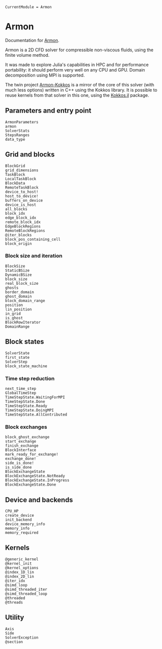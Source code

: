 ```@meta
CurrentModule = Armon
```

# Armon

Documentation for [Armon](https://github.com/Keluaa/Armon.jl).

Armon is a 2D CFD solver for compressible non-viscous fluids, using the finite volume method.

It was made to explore Julia's capabilities in HPC and for performance portability: it should
perform very well on any CPU and GPU.
Domain decomposition using MPI is supported.

The twin project [Armon-Kokkos](https://github.com/Keluaa/Armon-Kokkos) is a mirror of the core of
this solver (with much less options) written in C++ using the Kokkos library.
It is possible to reuse kernels from that solver in this one, using the
[Kokkos.jl](https://github.com/Keluaa/Kokkos.jl) package.

## Parameters and entry point

```@docs
ArmonParameters
armon
SolverStats
StepsRanges
data_type
```

## Grid and blocks

```@docs
BlockGrid
grid_dimensions
TaskBlock
LocalTaskBlock
BlockData
RemoteTaskBlock
device_to_host!
host_to_device!
buffers_on_device
device_is_host
all_blocks
block_idx
edge_block_idx
remote_block_idx
EdgeBlockRegions
RemoteBlockRegions
@iter_blocks
block_pos_containing_cell
block_origin
```

### Block size and iteration

```@docs
BlockSize
StaticBSize
DynamicBSize
block_size
real_block_size
ghosts
border_domain
ghost_domain
block_domain_range
position
lin_position
in_grid
is_ghost
BlockRowIterator
DomainRange
```

## Block states

```@docs
SolverState
first_state
SolverStep
block_state_machine
```

### Time step reduction

```@docs
next_time_step
GlobalTimeStep
TimeStepState.WaitingForMPI
TimeStepState.Done
TimeStepState.Ready
TimeStepState.DoingMPI
TimeStepState.AllContributed
```

### Block exchanges

```@docs
block_ghost_exchange
start_exchange
finish_exchange
BlockInterface
mark_ready_for_exchange!
exchange_done!
side_is_done!
is_side_done
BlockExchangeState
BlockExchangeState.NotReady
BlockExchangeState.InProgress
BlockExchangeState.Done
```

## Device and backends

```@docs
CPU_HP
create_device
init_backend
device_memory_info
memory_info
memory_required
```

## Kernels

```@docs
@generic_kernel
@kernel_init
@kernel_options
@index_1D_lin
@index_2D_lin
@iter_idx
@simd_loop
@simd_threaded_iter
@simd_threaded_loop
@threaded
@threads
```

## Utility

```@docs
Axis
Side
SolverException
@section
```
